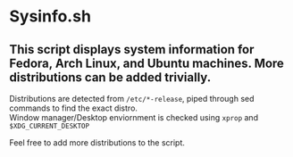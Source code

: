 # Sysinfo.sh

## This script displays system information for Fedora, Arch Linux, and Ubuntu machines. More distributions can be added trivially.  

Distributions are detected from `/etc/*-release`, piped through sed commands to find the exact distro.  
Window manager/Desktop enviornment is checked using `xprop` and `$XDG_CURRENT_DESKTOP`  

Feel free to add more distributions to the script.
